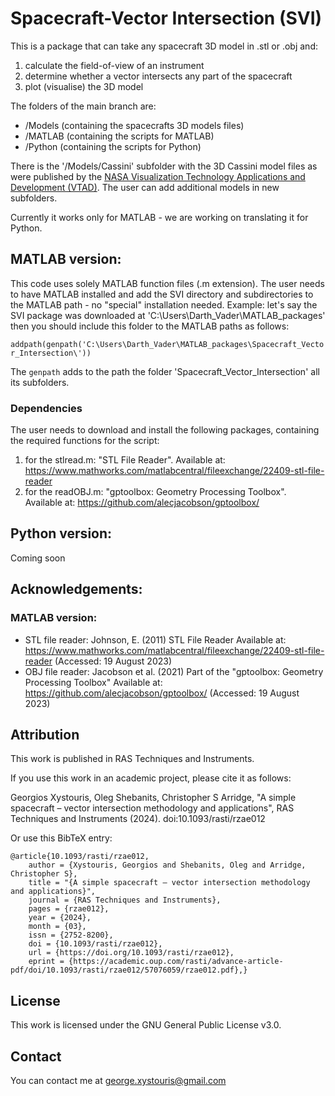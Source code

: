 # Spacecraft-Vector Intersection (SVI)

This is a package that can take any spacecraft 3D model in .stl or .obj and:
1) calculate the field-of-view of an instrument
2) determine whether a vector intersects any part of the spacecraft
3) plot (visualise) the 3D model

The folders of the main branch are:
- /Models (containing the spacecrafts 3D models files)
- /MATLAB (containing the scripts for MATLAB)
- /Python (containing the scripts for Python)

There is the '/Models/Cassini' subfolder with the 3D Cassini model files as were published by the [NASA Visualization Technology Applications and Development (VTAD)](https://solarsystem.nasa.gov/resources/2401/cassini-3d-model/). The user can add additional models in new subfolders.

Currently it works only for MATLAB - we are working on translating it for Python.


MATLAB version:
-----------------
This code uses solely MATLAB function files (.m extension). The user needs to have MATLAB installed and add the SVI directory and subdirectories to the MATLAB path - no "special" installation needed. Example: let's say the SVI package was downloaded at 'C:\Users\Darth_Vader\MATLAB_packages' then you should include this folder to the MATLAB paths as follows: 

`addpath(genpath('C:\Users\Darth_Vader\MATLAB_packages\Spacecraft_Vector_Intersection\'))`

The `genpath` adds to the path the folder 'Spacecraft_Vector_Intersection' all its subfolders.


### Dependencies
The user needs to download and install the following packages, containing the required functions for the script:
1) for the stlread.m: "STL File Reader". Available at: https://www.mathworks.com/matlabcentral/fileexchange/22409-stl-file-reader
2) for the readOBJ.m: "gptoolbox: Geometry Processing Toolbox". Available at: https://github.com/alecjacobson/gptoolbox/


Python version:
-----------------
Coming soon


Acknowledgements:
------------------------
### MATLAB version:
- STL file reader:
Johnson, E. (2011) STL File Reader
Available at: https://www.mathworks.com/matlabcentral/fileexchange/22409-stl-file-reader (Accessed: 19 August 2023)
- OBJ file reader:
Jacobson et al. (2021) 
Part of the "gptoolbox: Geometry Processing Toolbox" 
Available at: https://github.com/alecjacobson/gptoolbox/ (Accessed: 19 August 2023)


Attribution
---------------------
This work is published in RAS Techniques and Instruments.

If you use this work in an academic project, please cite it as follows: 

Georgios Xystouris, Oleg Shebanits, Christopher S Arridge, "A simple spacecraft – vector intersection methodology and applications", RAS Techniques and Instruments (2024). doi:10.1093/rasti/rzae012

Or use this BibTeX entry:
```
@article{10.1093/rasti/rzae012,
    author = {Xystouris, Georgios and Shebanits, Oleg and Arridge, Christopher S},
    title = "{A simple spacecraft – vector intersection methodology and applications}",
    journal = {RAS Techniques and Instruments},
    pages = {rzae012},
    year = {2024},
    month = {03},
    issn = {2752-8200},
    doi = {10.1093/rasti/rzae012},
    url = {https://doi.org/10.1093/rasti/rzae012},
    eprint = {https://academic.oup.com/rasti/advance-article-pdf/doi/10.1093/rasti/rzae012/57076059/rzae012.pdf},}
```

License
------------------------------
This work is licensed under the GNU General Public License v3.0.

Contact
--------------
You can contact me at george.xystouris@gmail.com
